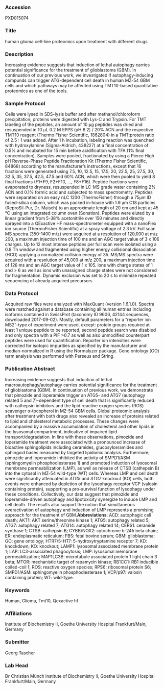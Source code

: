 ### Accession
PXD015074

### Title
human glioma cell-line proteomics upon treatment with different drugs

### Description
Increasing evidence suggests that induction of lethal autophagy carries potential significance for the treatment of glioblastoma (GBM). In continuation of our previous work, we investigated if autophagy-inducing compunds can trigger ATG-dependent cell death in human MZ-54 GBM cells and which pathways may be affected using TMT10-based quantitative proteomics as one of the tools.

### Sample Protocol
Cells were lysed in SDS-lysis buffer and after methanol/chloroform precipitation, proteins were digested with Lys-C and Trypsin. For TMT labeling of the peptides, an amount of 10 µg peptides was dried and resuspended in 10 µL 0.2 M EPPS (pH 8.2) / 20% ACN and the respective TMT10 reagent (Thermo Fisher Scientific, 1862804) in a TMT:protein ratio of 2.5 : 1 was added. After 1 h incubation, labeling reaction was quenched with hydroxylamine (Sigma-Aldrich, 438227) at a final concentration of 0.5% and incubated for 15 min before acidification with TFA (1% final concentration). Samples were pooled, fractionated by using a Pierce High pH Reverse-Phase Peptide Fractionation Kit (Thermo Fisher Scientific, 84868) according to the manufacturer’s instructions, except that 16 fractions were generated using 7.5, 10, 12.5, 15, 17.5, 20, 22.5, 25, 27.5, 30, 32.5, 35, 37.5, 42.5, 47.5 and 60% ACN, which were then pooled to yield 8 final fractions (F1+F9, F2+F10, …, F8+F16). Peptide fractions were evaporated to dryness, resuspended in LC-MS grade water containing 2% ACN and 0.1% formic acid and subjected to mass spectrometry. Peptides were separated on an easy nLC 1200 (ThermoFisher) through a 75µm ID fused-silica column, which was packed in-house with 1.9 µm C18 particles (ReproSil-Pur, Dr. Maisch) to an approximate length of 20 cm and kept at 45 °C using an integrated column oven (Sonation). Peptides were eluted by a linear gradient from 5-38% acetonitrile over 150 minutes and directly sprayed into a QExactive HF mass-spectrometer equipped with a nanoFlex ion source (ThermoFisher Scientific) at a spray voltage of 2.3 kV. Full scan MS spectra (350-1400 m/z) were acquired at a resolution of 120,000 at m/z 200, a maximum injection time of 100 ms and an AGC target value of 3 x 106 charges. Up to 12 most intense peptides per full scan were isolated using a 0.8 Th window and fragmented using higher energy collisional dissociation (HCD) applying a normalized collision energy of 35. MS/MS spectra were acquired with a resolution of 45,000 at m/z 200, a maximum injection time of 128 ms and an AGC target value of 1 x 105. Ions with charge states of 1 and > 6 as well as ions with unassigned charge states were not considered for fragmentation. Dynamic exclusion was set to 20 s to minimize repeated sequencing of already acquired precursors.

### Data Protocol
Acquired raw files were analyzed with MaxQuant (version 1.6.1.0). Spectra were matched against a database containing all human entries including isoforms contained in SwissProt (taxonomy ID 9606, 42144 sequences, downloaded 2017-09-02). Mostly, default parameters for a “reporter ion MS2”-type of experiment were used, except: protein groups required at least 1 unique peptide to be reported, second peptide search was disabled and only spectra with a PIF >0.7 as well as also unmodified counterpart peptides were used for quantification. Reporter ion intensities were corrected for isotopic impurities as specified by the manufacturer and median-normalized in R using the Normalyzer package. Gene ontology (GO) term analysis was performed with Perseus and String.

### Publication Abstract
Increasing evidence suggests that induction of lethal macroautophagy/autophagy carries potential significance for the treatment of glioblastoma (GBM). In continuation of previous work, we demonstrate that pimozide and loperamide trigger an ATG5- and ATG7 (autophagy related 5 and 7)-dependent type of cell death that is significantly reduced with cathepsin inhibitors and the lipid reactive oxygen species (ROS) scavenger &#x3b1;-tocopherol in MZ-54 GBM cells. Global proteomic analysis after treatment with both drugs also revealed an increase of proteins related to lipid and cholesterol metabolic processes. These changes were accompanied by a massive accumulation of cholesterol and other lipids in the lysosomal compartment, indicative of impaired lipid transport/degradation. In line with these observations, pimozide and loperamide treatment were associated with a pronounced increase of bioactive sphingolipids including ceramides, glucosylceramides and sphingoid bases measured by targeted lipidomic analysis. Furthermore, pimozide and loperamide inhibited the activity of SMPD1/ASM (sphingomyelin phosphodiesterase 1) and promoted induction of lysosomal membrane permeabilization (LMP), as well as release of CTSB (cathepsin B) into the cytosol in MZ-54 wild-type (WT) cells. Whereas LMP and cell death were significantly attenuated in <i>ATG5</i> and <i>ATG7</i> knockout (KO) cells, both events were enhanced by depletion of the lysophagy receptor VCP (valosin containing protein), supporting a pro-survival function of lysophagy under these conditions. Collectively, our data suggest that pimozide and loperamide-driven autophagy and lipotoxicity synergize to induce LMP and cell death. The results also support the notion that simultaneous overactivation of autophagy and induction of LMP represents a promising approach for the treatment of GBM.<b>Abbreviations</b>: ACD: autophagic cell death; AKT1: AKT serine/threonine kinase 1; ATG5: autophagy related 5; ATG7: autophagy related 7; ATG14: autophagy related 14; CERS1: ceramide synthase 1; CTSB: cathepsin B; CYBB/NOX2: cytochrome b-245 beta chain; ER: endoplasmatic reticulum; FBS: fetal bovine serum; GBM: glioblastoma; GO: gene ontology; HTR7/5-HT7: 5-hydroxytryptamine receptor 7; KD: knockdown; KO: knockout; LAMP1: lysosomal associated membrane protein 1; LAP: LC3-associated phagocytosis; LMP: lysosomal membrane permeabilization; MAP1LC3B: microtubule associated protein 1 light chain 3 beta; MTOR: mechanistic target of rapamycin kinase; RB1CC1: RB1 inducible coiled-coil 1; ROS: reactive oxygen species; RPS6: ribosomal protein S6; SMPD1/ASM: sphingomyelin phosphodiesterase 1; VCP/p97: valosin containing protein; WT: wild-type.

### Keywords
Human, Glioma, Tmt10, Qexactive hf

### Affiliations
Institute of Biochemistry II, Goethe University Hospital Frankfurt/Main, Germany

### Submitter
Georg Tascher

### Lab Head
Dr Christian Münch
Institute of Biochemistry II, Goethe University Hospital Frankfurt/Main, Germany


